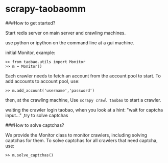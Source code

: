 # scrapy-taobaomm

###How to get started?

Start redis server on main server and crawling machines.

use python or ipython on the command line at a gui machine.

initial Monitor, example:

```
>> from taobao.utils import Monitor
>> m = Monitor()
```

Each crawler needs to fetch an account from the account pool to start. To add accounts to account pool, use:

```
>> m.add_account('username','password')
```

then, at the crawling machine, Use `scrapy crawl taobao` to start a crawler.

waiting the crawler login taobao, when you look at a hint: "wait for captcha input..." ,try to solve captchas

###How to solve captchas?

We provide the Monitor class to monitor crawlers, including solving captchas for them.
To solve captchas for all crawlers that need captcha, use:

```
>> m.solve_captchas()
```